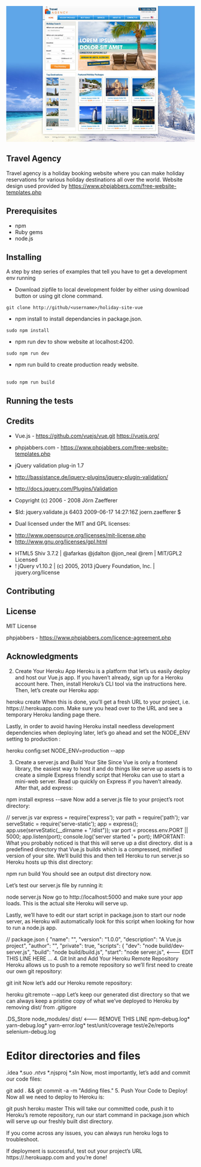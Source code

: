 ![Travel Agency](/assets/page1.jpg)

## Travel Agency
Travel agency is a holiday booking website where you can make holiday reservations for various holiday destinations all over the world. Website design used provided by https://www.phpjabbers.com/free-website-templates.php

## Prerequisites

* npm
* Ruby gems
* node.js


## Installing

A step by step series of examples that tell you have to get a development env running

* Download zipfile to local development folder by either using download button or using git clone command.

```
git clone http://github/<username>/holiday-site-vue

```

* npm install to install dependancies in package.json.

```
sudo npm install

```

* npm run dev to show website at localhost:4200.

```
sudo npm run dev

```
* npm run build to create production ready website.

```

sudo npm run build

```



## Running the tests


## Credits

* Vue.js - https://github.com/vuejs/vue.git
         https://vuejs.org/   

* phpjabbers.com - https://www.phpjabbers.com/free-website-templates.php

* jQuery validation plug-in 1.7

 - http://bassistance.de/jquery-plugins/jquery-plugin-validation/
 - http://docs.jquery.com/Plugins/Validation

 - Copyright (c) 2006 - 2008 Jörn Zaefferer

 - $Id: jquery.validate.js 6403 2009-06-17 14:27:16Z joern.zaefferer $

 * Dual licensed under the MIT and GPL licenses:
 -   http://www.opensource.org/licenses/mit-license.php
 -   http://www.gnu.org/licenses/gpl.html

* HTML5 Shiv 3.7.2 | @afarkas @jdalton @jon_neal @rem | MIT/GPL2 Licensed
* ! jQuery v1.10.2 | (c) 2005, 2013 jQuery Foundation, Inc. | jquery.org/license


## Contributing


## License

MIT License

phpjabbers - https://www.phpjabbers.com/licence-agreement.php

## Acknowledgments

2. Create Your Heroku App
Heroku is a platform that let’s us easily deploy and host our Vue.js app. If you haven’t already, sign up for a Heroku account here. Then, install Heroku’s CLI tool via the instructions here. Then, let’s create our Heroku app:

heroku create <YOUR-PROJECT-NAME-HERE>
When this is done, you’ll get a fresh URL to your project, i.e. https://<YOUR-PROJECT-NAME-HERE>.herokuapp.com. Make sure you head over to the URL and see a temporary Heroku landing page there.

Lastly, in order to avoid having Heroku install needless development dependencies when deploying later, let’s go ahead and set the NODE_ENV setting to production :

heroku config:set NODE_ENV=production --app <YOUR-PROJECT-NAME-HERE>


3. Create a server.js and Build Your Site
Since Vue is only a frontend library, the easiest way to host it and do things like serve up assets is to create a simple Express friendly script that Heroku can use to start a mini-web server. Read up quickly on Express if you haven’t already. After that, add express:

npm install express --save
Now add a server.js file to your project’s root directory:

// server.js
var express = require('express');
var path = require('path');
var serveStatic = require('serve-static');
app = express();
app.use(serveStatic(__dirname + "/dist"));
var port = process.env.PORT || 5000;
app.listen(port);
console.log('server started '+ port);
IMPORTANT: What you probably noticed is that this will serve up a dist directory. dist is a predefined directory that Vue.js builds which is a compressed, minified version of your site. We’ll build this and then tell Heroku to run server.js so Heroku hosts up this dist directory:

npm run build
You should see an output dist directory now.

Let’s test our server.js file by running it:

node server.js
Now go to http://localhost:5000 and make sure your app loads. This is the actual site Heroku will serve up.

Lastly, we’ll have to edit our start script in package.json to start our node server, as Heroku will automatically look for this script when looking for how to run a node.js app.

// package.json
{
  "name": "<YOUR-PROJECT-NAME-HERE>",
  "version": "1.0.0",
  "description": "A Vue.js project",
  "author": "",
  "private": true,
  "scripts": {
    "dev": "node build/dev-server.js",
    "build": "node build/build.js",
    "start": "node server.js",   <--- EDIT THIS LINE HERE 
...
4. Git Init and Add Your Heroku Remote Repository
Heroku allows us to push to a remote repository so we’ll first need to create our own git repository:

git init
Now let’s add our Heroku remote repository:

heroku git:remote --app <YOUR-PROJECT-NAME-HERE>
Let’s keep our generated dist directory so that we can always keep a pristine copy of what we’ve deployed to Heroku by removing dist/ from .gitigore

.DS_Store
node_modules/
dist/  <--- REMOVE THIS LINE
npm-debug.log*
yarn-debug.log*
yarn-error.log*
test/unit/coverage
test/e2e/reports
selenium-debug.log
# Editor directories and files
.idea
*.suo
*.ntvs*
*.njsproj
*.sln
Now, most importantly, let’s add and commit our code files:

git add . && git commit -a -m "Adding files."
5. Push Your Code to Deploy!
Now all we need to deploy to Heroku is:

git push heroku master
This will take our committed code, push it to Heroku’s remote repository, run our start command in package.json which will serve up our freshly built dist directory.

If you come across any issues, you can always run heroku logs to troubleshoot.

If deployment is successful, test out your project’s URL https://<YOUR-PROJECT-NAME-HERE>.herokuapp.com and you’re done!


